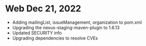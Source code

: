 
# Web Dec 21, 2022

- Adding mailingList, issueManagement, organization to pom.xml
- Upgrading the nexus-staging-maven-plugin to 1.6.13
- Updated SECURITY info
- Upgrading dependencies to resolve CVEs

